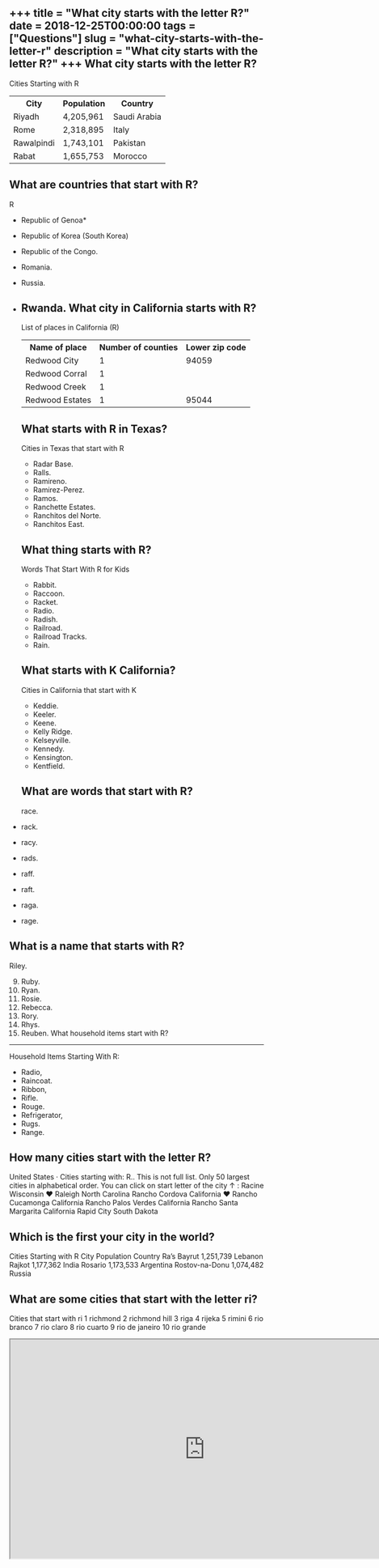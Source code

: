 +++
title = "What city starts with the letter R?"
date = 2018-12-25T00:00:00
tags = ["Questions"]
slug = "what-city-starts-with-the-letter-r"
description = "What city starts with the letter R?"
+++
What city starts with the letter R?
-----------------------------------

Cities Starting with R

<table><tr><th>City</th><th>Population</th><th>Country</th></tr><tr><td>Riyadh</td><td>4,205,961</td><td>Saudi Arabia</td></tr><tr><td>Rome</td><td>2,318,895</td><td>Italy</td></tr><tr><td>Rawalpindi</td><td>1,743,101</td><td>Pakistan</td></tr><tr><td>Rabat</td><td>1,655,753</td><td>Morocco</td></tr></table>

What are countries that start with R?
-------------------------------------

R

- Republic of Genoa\*
- Republic of Korea (South Korea)
- Republic of the Congo.
- Romania.
- Russia.
- Rwanda. What city in California starts with R?
    --------------------------------------
    
    List of places in California (R)
    
    <table><tr><th>Name of place</th><th>Number of counties</th><th>Lower zip code</th></tr><tr><td>Redwood City</td><td>1</td><td>94059</td></tr><tr><td>Redwood Corral</td><td>1</td><td></td></tr><tr><td>Redwood Creek</td><td>1</td><td></td></tr><tr><td>Redwood Estates</td><td>1</td><td>95044</td></tr></table>
    
    What starts with R in Texas?
    ----------------------------
    
    Cities in Texas that start with R
    
    
    - Radar Base.
    - Ralls.
    - Ramireno.
    - Ramirez-Perez.
    - Ramos.
    - Ranchette Estates.
    - Ranchitos del Norte.
    - Ranchitos East.
    
    What thing starts with R?
    -------------------------
    
    Words That Start With R for Kids
    
    
    - Rabbit.
    - Raccoon.
    - Racket.
    - Radio.
    - Radish.
    - Railroad.
    - Railroad Tracks.
    - Rain.
    
    What starts with K California?
    ------------------------------
    
    Cities in California that start with K
    
    
    - Keddie.
    - Keeler.
    - Keene.
    - Kelly Ridge.
    - Kelseyville.
    - Kennedy.
    - Kensington.
    - Kentfield.
    
    What are words that start with R?
    ---------------------------------
    
    race.
- rack.
- racy.
- rads.
- raff.
- raft.
- raga.
- rage.

What is a name that starts with R?
----------------------------------

Riley.

9. Ruby.
10. Ryan.
11. Rosie.
12. Rebecca.
13. Rory.
14. Rhys.
15. Reuben.
What household items start with R?
----------------------------------

Household Items Starting With R:

- Radio,
- Raincoat.
- Ribbon,
- Rifle.
- Rouge.
- Refrigerator,
- Rugs.
- Range.

How many cities start with the letter R?
----------------------------------------

United States · Cities starting with: R.. This is not full list. Only 50 largest cities in alphabetical order. You can click on start letter of the city ↑ : Racine Wisconsin ♥ Raleigh North Carolina Rancho Cordova California ♥ Rancho Cucamonga California Rancho Palos Verdes California Rancho Santa Margarita California Rapid City South Dakota

Which is the first your city in the world?
------------------------------------------

Cities Starting with R City Population Country Ra’s Bayrut 1,251,739 Lebanon Rajkot 1,177,362 India Rosario 1,173,533 Argentina Rostov-na-Donu 1,074,482 Russia

What are some cities that start with the letter ri?
---------------------------------------------------

Cities that start with ri 1 richmond 2 richmond hill 3 riga 4 rijeka 5 rimini 6 rio branco 7 rio claro 8 rio cuarto 9 rio de janeiro 10 rio grande

<iframe allow="accelerometer; autoplay; clipboard-write; encrypted-media; gyroscope; picture-in-picture" allowfullscreen="" class="__youtube_prefs__  epyt-is-override  no-lazyload" data-no-lazy="1" data-origheight="433" data-origwidth="770" data-skipgform_ajax_framebjll="" height="433" id="_ytid_84185" loading="lazy" src="https://www.youtube.com/embed/zcUFNAty11Y?enablejsapi=1&autoplay=0&cc_load_policy=0&cc_lang_pref=&iv_load_policy=1&loop=0&modestbranding=0&rel=1&fs=1&playsinline=0&autohide=2&theme=dark&color=red&controls=1&" title="YouTube player" width="770"></iframe>